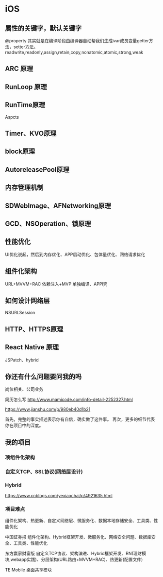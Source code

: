 # iOS

## 属性的关键字，默认关键字
@property 其实就是在编译阶段由编译器自动帮我们生成ivar成员变量getter方法，setter方法。
readwrite,readonly,assign,retain,copy,nonatomic,atomic,strong,weak

## ARC 原理
## RunLoop 原理
## RunTime原理
Aspcts
## Timer、KVO原理
## block原理
## AutoreleasePool原理
## 内存管理机制
## SDWebImage、AFNetworking原理
## GCD、NSOperation、锁原理
## 性能优化
UI优化说起，然后到内存优化、APP启动优化、包体量优化、网络请求优化

## 组件化架构
URL+MVVM+RAC
依赖注入+MVP
单独编译、APPl壳

## 如何设计网络层
NSURLSession
## HTTP、HTTPS原理

## React Native 原理
JSPatch、hybrid

## 你还有什么问题要问我的吗
岗位相关、公司业务

简历怎么写
http://www.mamicode.com/info-detail-2252327.html

https://www.jianshu.com/p/980eb40d1b21

首先，完整的事实描述表示你有自信，确实做了这件事。
再次，更多的细节代表你在项目中的深度。

## 我的项目
### 项组件化架构
### 自定义TCP、SSL协议(网络层设计)
### Hybrid
https://www.cnblogs.com/yexiaochai/p/4921635.html
### 项目难点
组件化架构、热更新、自定义网络层、微服务化、数据本地存储安全、工具类、性能优化

中国证券报
组件化架构、Hybrid框架开发、微服务化、网络安全问题、数据库安全、工具类、性能优化

东方赢家财富版
自定义TCP协议、架构演进、Hybrid框架开发、RN(理财模块,webapp实践)、分层架构(URL路由+MVVM+RAC)、热更新(配置文件)

TE Mobile
桌面共享模块
